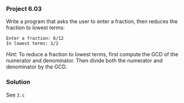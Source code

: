 ### Project 6.03
Write a program that asks the user to enter a fraction, then reduces the fraction to lowest terms:
```
Enter a fraction: 6/12
In lowest terms: 1/2
```

*Hint:* To reduce a fraction to lowest terms, first compute the GCD of the numerator and denominator. Then divide both the numerator and denominator by the GCD.

### Solution
See `3.c`

